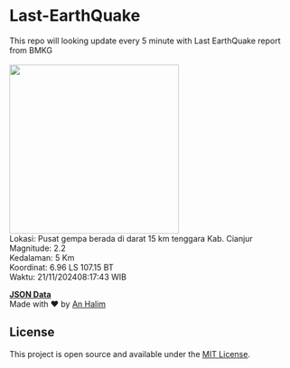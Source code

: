 # Last-EarthQuake
This repo will looking update every 5 minute with Last EarthQuake report from BMKG
<br>
<br>
<img src="https://static.bmkg.go.id/20241121081743.mmi.jpg" width="300"/>
<br>
Lokasi: Pusat gempa berada di darat 15 km tenggara Kab. Cianjur <br>
Magnitude: 2.2 <br>
Kedalaman: 5 Km <br>
Koordinat: 6.96 LS 107.15 BT <br>
Waktu: 21/11/202408:17:43 WIB <br>

<a href="./data/data.json">**JSON Data**</a>
<br>
Made with ❤️ by <a href="https://github.com/an-halim">An Halim</a>
## License

This project is open source and available under the [MIT License](LICENSE).
